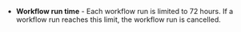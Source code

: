 - **Workflow run time** - Each workflow run is limited to 72 hours. If a workflow run reaches this limit, the workflow run is cancelled.